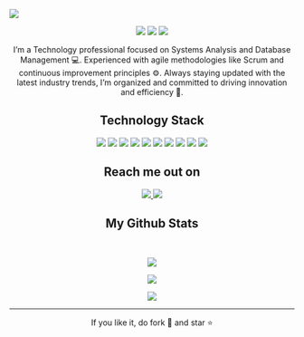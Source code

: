 
<!--  https://alimkhodr.github.io/portfolio/  -->
<p align="center">
 
</p align="center">
<img src="https://github.com/user-attachments/assets/56cb15f2-6e5c-439d-802a-6df3a766c272" />

<p align="center">
  
 <img src="https://badges.pufler.dev/visits/alimkhodr/alimkhodr"/> 
 <!-- <img src="https://badges.pufler.dev/years/alimkhodr"/> -->
 <img src="https://badges.pufler.dev/repos/alimkhodr"/>
 <img src="https://badges.pufler.dev/commits/monthly/alimkhodr" />

</p>

<p align="center">
  I’m a Technology professional focused on Systems Analysis and Database Management 💻. Experienced with agile methodologies like Scrum and continuous improvement principles ⚙️. Always staying updated with the latest industry trends, I’m organized and committed to driving innovation and efficiency 🚀.
</p> 

<!-- Technology  -->

<h2 align="center">
  Technology Stack
</h2>

<p align="center">
  <img src="https://img.shields.io/badge/-JavaScript-black?style=flat-square&logo=javascript"/>
  <img src="https://img.shields.io/badge/-Node.js-black?style=flat-square&logo=Node.js"/>
  <img src="https://img.shields.io/badge/-React.js-black?style=flat-square&logo=react"/>
  <img src="https://img.shields.io/badge/-Vue.js-black?style=flat-square&logo=vue.js"/>
  <img src="https://img.shields.io/badge/-C%23-black?style=flat-square&logo=c-sharp"/>
  <img src="https://img.shields.io/badge/-SQL-black?style=flat-square&logo=oracle"/>
  <img src="https://img.shields.io/badge/-MySQL-black?style=flat-square&logo=mysql"/>
  <img src="https://img.shields.io/badge/-.NET-black?style=flat-square&logo=.net"/>
  <img src="https://img.shields.io/badge/-Git-black?style=flat-square&logo=git"/>
  <img src="https://img.shields.io/badge/-GitHub-black?style=flat-square&logo=github"/>
</p>

<!-- Reach me out on  -->

<h2 align="center">
  Reach me out on
</h2>

<p align="center">
  <a href="https://www.linkedin.com/in/alimohamedkhodr/" target="_blank">
    <img src="https://img.shields.io/badge/-LinkedIn-black?style=flat-square&logo=linkedin"/>
  </a>
  <a href="https://www.instagram.com/alikhodr10/" target="_blank">
    <img src="https://img.shields.io/badge/-Instagram-black?style=flat-square&logo=instagram"/>
  </a>
</p>

<!-- My Github Stats -->

<h2 align="center">
  My Github Stats
</h2>

<br>

<p align = "center">
  <img  src = "https://github-readme-stats.vercel.app/api?username=alimkhodr&show_icons=true&theme=radical&line_height=27">
</p>

<p align = "center">
 <img  src="https://github-readme-streak-stats.herokuapp.com/?user=alimkhodr&show_icons=true&locale=en&layout=compact&theme=radical&line_height=5" />
</p> 

<p align = "center">
  <img src = "https://github-readme-stats.vercel.app/api/top-langs/?username=alimkhodr&hide=html,css&theme=radical">
</p>


<hr>
<p align="center">If you like it, do fork 🍴 and star ⭐</p>
